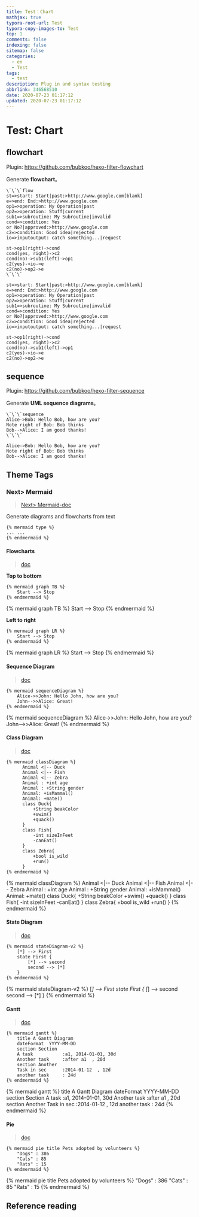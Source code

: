 ```yaml
---
title: Test：Chart
mathjax: true
typora-root-url: Test
typora-copy-images-to: Test
top: 1
comments: false
indexing: false
sitemap: false
categories:
  - en
  - Test
tags:
  - test
description: Plug in and syntax testing
abbrlink: 346568510
date: 2020-07-23 01:17:12
updated: 2020-07-23 01:17:12
---
```



# Test: Chart



## flowchart

Plugin: https://github.com/bubkoo/hexo-filter-flowchart

Generate **flowchart**。 

```
\`\`\`flow
st=>start: Start|past:>http://www.google.com[blank]
e=>end: End:>http://www.google.com
op1=>operation: My Operation|past
op2=>operation: Stuff|current
sub1=>subroutine: My Subroutine|invalid
cond=>condition: Yes
or No?|approved:>http://www.google.com
c2=>condition: Good idea|rejected
io=>inputoutput: catch something...|request

st->op1(right)->cond
cond(yes, right)->c2
cond(no)->sub1(left)->op1
c2(yes)->io->e
c2(no)->op2->e
\`\`\`
```



```flow
st=>start: Start|past:>http://www.google.com[blank]
e=>end: End:>http://www.google.com
op1=>operation: My Operation|past
op2=>operation: Stuff|current
sub1=>subroutine: My Subroutine|invalid
cond=>condition: Yes
or No?|approved:>http://www.google.com
c2=>condition: Good idea|rejected
io=>inputoutput: catch something...|request

st->op1(right)->cond
cond(yes, right)->c2
cond(no)->sub1(left)->op1
c2(yes)->io->e
c2(no)->op2->e
```


## sequence

Plugin: https://github.com/bubkoo/hexo-filter-sequence

Generate **UML sequence diagrams**。 

```
\`\`\`sequence
Alice->Bob: Hello Bob, how are you?
Note right of Bob: Bob thinks
Bob-->Alice: I am good thanks!
\`\`\`
```
```sequence
Alice->Bob: Hello Bob, how are you?
Note right of Bob: Bob thinks
Bob-->Alice: I am good thanks!
```





## Theme Tags

### Next> Mermaid

> [Next> Mermaid-doc](https://github.com/theme-next/theme-next.org/blob/source/source/docs/tag-plugins/mermaid.md)

Generate diagrams and flowcharts from text 

```
{% mermaid type %}
... ...
{% endmermaid %}
```

#### Flowcharts

> [doc](https://mermaid-js.github.io/mermaid/#/flowchart)  

**Top to bottom**

```
{% mermaid graph TB %}
    Start --> Stop
{% endmermaid %}
```

{% mermaid graph TB %}
    Start --> Stop
{% endmermaid %}



**Left to right**

```
{% mermaid graph LR %}
    Start --> Stop
{% endmermaid %}
```

{% mermaid graph LR %}
    Start --> Stop
{% endmermaid %}



#### Sequence Diagram

> [doc](https://mermaid-js.github.io/mermaid/#/sequenceDiagram)

```
{% mermaid sequenceDiagram %}
    Alice->>John: Hello John, how are you?
    John-->>Alice: Great!
{% endmermaid %}
```

{% mermaid sequenceDiagram %}
    Alice->>John: Hello John, how are you?
    John-->>Alice: Great!
{% endmermaid %}



#### Class Diagram

>[doc](https://mermaid-js.github.io/mermaid/#/classDiagram)

```
{% mermaid classDiagram %}
      Animal <|-- Duck
      Animal <|-- Fish
      Animal <|-- Zebra
      Animal : +int age
      Animal : +String gender
      Animal: +isMammal()
      Animal: +mate()
      class Duck{
          +String beakColor
          +swim()
          +quack()
      }
      class Fish{
          -int sizeInFeet
          -canEat()
      }
      class Zebra{
          +bool is_wild
          +run()
      }
{% endmermaid %}
```

{% mermaid classDiagram %}
      Animal <|-- Duck
      Animal <|-- Fish
      Animal <|-- Zebra
      Animal : +int age
      Animal : +String gender
      Animal: +isMammal()
      Animal: +mate()
      class Duck{
          +String beakColor
          +swim()
          +quack()
      }
      class Fish{
          -int sizeInFeet
          -canEat()
      }
      class Zebra{
          +bool is_wild
          +run()
      }
{% endmermaid %}



#### State Diagram

> [doc](https://github.com/mermaid-js/mermaid/blob/develop/docs/stateDiagram.md)

```
{% mermaid stateDiagram-v2 %}
    [*] --> First
    state First {
        [*] --> second
        second --> [*]
    }
{% endmermaid %}
```

{% mermaid stateDiagram-v2 %}
    [*] --> First
    state First {
        [*] --> second
        second --> [*]
    }
{% endmermaid %}



#### Gantt

> [doc](https://mermaid-js.github.io/mermaid/#/gantt)

```
{% mermaid gantt %}
    title A Gantt Diagram
    dateFormat  YYYY-MM-DD
    section Section
    A task           :a1, 2014-01-01, 30d
    Another task     :after a1  , 20d
    section Another
    Task in sec      :2014-01-12  , 12d
    another task     : 24d
{% endmermaid %}
```

{% mermaid gantt %}
    title A Gantt Diagram
    dateFormat  YYYY-MM-DD
    section Section
    A task           :a1, 2014-01-01, 30d
    Another task     :after a1  , 20d
    section Another
    Task in sec      :2014-01-12  , 12d
    another task     : 24d
{% endmermaid %}



#### Pie

> [doc](https://mermaid-js.github.io/mermaid/#/pie)

```
{% mermaid pie title Pets adopted by volunteers %}
    "Dogs" : 386
    "Cats" : 85
    "Rats" : 15 
{% endmermaid %}
```

{% mermaid pie title Pets adopted by volunteers %}
    "Dogs" : 386
    "Cats" : 85
    "Rats" : 15 
{% endmermaid %}




## Reference reading


